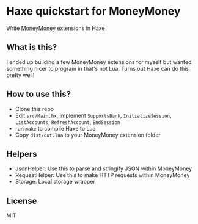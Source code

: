 # Haxe quickstart for MoneyMoney 

Write [MoneyMoney](https://moneymoney-app.com/extensions/) extensions in Haxe

## What is this? 

I ended up building a few MoneyMoney extensions for myself but wanted something nicer to program in that's not Lua. Turns out Haxe can do this pretty well!


## How to use this? 

- Clone this repo
- Edit `src/Main.hx`, implement `SupportsBank`, `InitializeSession`, `ListAccounts`, `RefreshAccount`, `EndSession`
- run `make` to compile Haxe to Lua
- Copy `dist/out.lua` to your MoneyMoney extension folder

## Helpers

- JsonHelper: Use this to parse and stringify JSON within MoneyMoney
- RequestHelper: Use this to make HTTP requests within MoneyMoney
- Storage: Local storage wrapper 

## License

MIT
